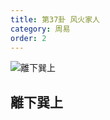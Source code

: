 ```yaml
---
title: 第37卦 风火家人
category: 周易
order: 2
---
```


![離下巽上](https://upload.wikimedia.org/wikipedia/commons/3/3c/Yijing-37.png)

## 離下巽上